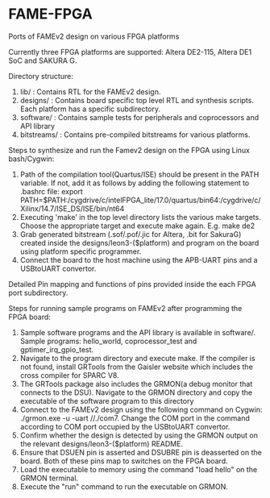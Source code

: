 # FAME-FPGA
Ports of FAMEv2 design on various FPGA platforms

Currently three FPGA platforms are supported: Altera DE2-115, Altera DE1 SoC and SAKURA G.

Directory structure:
1. lib/ : Contains RTL for the FAMEv2 design.
2. designs/ : Contains board specific top level RTL and synthesis scripts. Each platform has a specific subdirectory.
3. software/ : Contains sample tests for peripherals and coprocessors and API library
4. bitstreams/ : Contains pre-compiled bitstreams for various platforms.

Steps to synthesize and run the Famev2 design on the FPGA using Linux bash/Cygwin:
1. Path of the compilation tool(Quartus/ISE) should be present in the PATH variable. If not, add it as follows by adding the following statement to .bashrc file:
export PATH=$PATH:/cygdrive/c/intelFPGA_lite/17.0/quartus/bin64:/cygdrive/c/Xilinx/14.7/ISE_DS/ISE/bin/nt64
2. Executing 'make' in the top level directory lists the various make targets. Choose the appropriate target and execute make again. E.g. make de2
3. Grab generated bitstream (.sof/.pof/.jic for Altera, .bit for SakuraG) created inside the designs/leon3-($platform) and program on the board using platform specific programmer.
4. Connect the board to the host machine using the APB-UART pins and a USBtoUART convertor.

Detailed Pin mapping and functions of pins provided inside the each FPGA port subdirectory.

Steps for running sample programs on FAMEv2 after programming the FPGA board:
1. Sample software programs and the API library is available in software/. Sample programs: hello_world, coprocessor_test and gptimer_irq_gpio_test.
2. Navigate to the program directory and execute make. If the compiler is not found, install GRTools from the Gaisler website which includes the cross compiler for SPARC V8.
3. The GRTools package also includes the GRMON(a debug monitor that connects to the DSU). Navigate to the GRMON directory and copy the executable of the software program to this directory
4. Connect to the FAMEv2 design using the following command on Cygwin: ./grmon.exe -u -uart //./com7. Change the COM port in the command according to COM port occupied by the USBtoUART convertor.
5. Confirm whether the design is detected by using the GRMON output on the relevant designs/leon3-($platform) README. 
6. Ensure that DSUEN pin is asserted and DSUBRE pin is deasserted on the board. Both of these pins map to switches on the FPGA board.
6. Load the executable to memory using the command "load hello" on the GRMON terminal.
7. Execute the "run" command to run the executable on GRMON.
